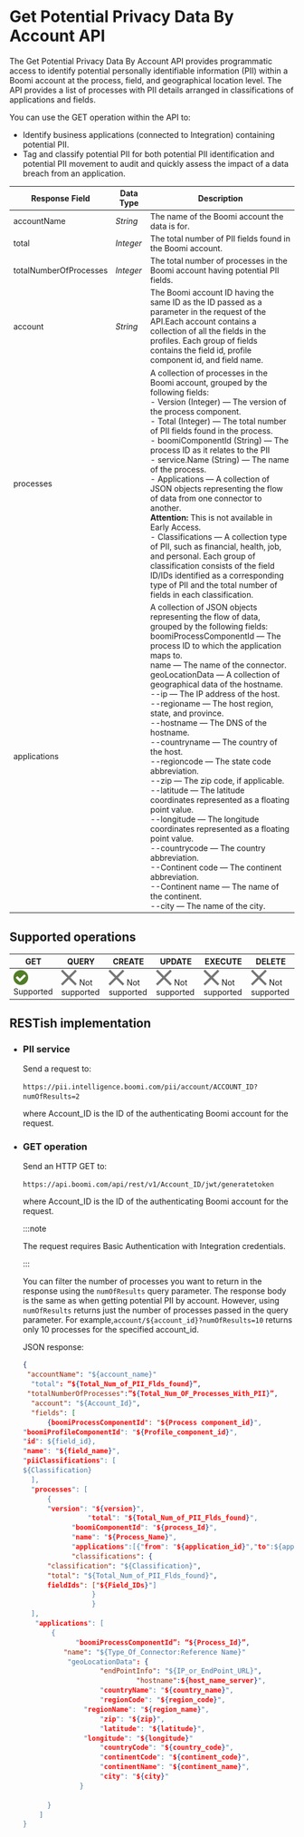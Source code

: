 # Get Potential Privacy Data By Account API

<head>
  <meta name="guidename" content="Platform"/>
  <meta name="context" content="GUID-4a911c15-44c4-4646-8b0b-170667c47973"/>
</head>

The Get Potential Privacy Data By Account API provides programmatic access to identify potential personally identifiable information (PII) within a Boomi account at the process, field, and geographical location level. The API provides a list of processes with PII details arranged in classifications of applications and fields.

You can use the GET operation within the API to:

- Identify business applications (connected to Integration) containing potential PII.
- Tag and classify potential PII for both potential PII identification and potential PII movement to audit and quickly assess the impact of a data breach from an application.

| Response Field | Data Type | Description |
| --- |--- | --- |
| accountName | *String* | The name of the Boomi account the data is for. |
| total | *Integer* | The total number of PII fields found in the Boomi account. |
| totalNumberOfProcesses | *Integer* | The total number of processes in the Boomi account having potential PII fields. |
| account | *String* | The Boomi account ID having the same ID as the ID passed as a parameter in the request of the API.Each account contains a collection of all the fields in the profiles. Each group of fields contains the field id, profile component id, and field name. |
| processes | | A collection of processes in the Boomi account, grouped by the following fields:<br />- Version (Integer) — The version of the process component.<br />- Total (Integer) — The total number of PII fields found in the process.<br />- boomiComponentId (String) — The process ID as it relates to the PII<br />- service.Name (String) — The name of the process.<br />- Applications — A collection of JSON objects representing the flow of data from one connector to another.<br />  **Attention:** This is not available in Early Access.<br />- Classifications — A collection type of PII, such as financial, health, job, and personal. Each group of classification consists of the field ID/IDs identified as a corresponding type of PII and the total number of fields in each classification. |
| applications |  | A collection of JSON objects representing the flow of data, grouped by the following fields:<br />boomiProcessComponentId — The process ID to which the application maps to.<br />name — The name of the connector.<br />geoLocationData — A collection of geographical data of the hostname.<br /> --ip — The IP address of the host.<br />--regioname — The host region, state, and province.<br />--hostname — The DNS of the hostname.<br />--countryname — The country of the host.<br />--regioncode — The state code abbreviation.<br />--zip — The zip code, if applicable.<br />--latitude — The latitude coordinates represented as a floating point value.<br />--longitude — The longitude coordinates represented as a floating point value.<br />--countrycode — The country abbreviation.<br />--Continent code — The continent abbreviation.<br />--Continent name — The name of the continent.<br />--city — The name of the city. |

## Supported operations

| GET | QUERY | CREATE | UPDATE | EXECUTE | DELETE |
| --- | --- | --- | --- | --- | --- |
| ![img](./Images/img-atm-supported_api_29c27cfa-02f5-4a0f-a314-e9fb250f463c.svg) Supported | ![img](./Images/img-atm-not_supported_api_88d3bc76-0a84-4175-b675-18dda09affba.svg) Not supported | ![img](./Images/img-atm-not_supported_api_88d3bc76-0a84-4175-b675-18dda09affba.svg) Not supported | ![img](./Images/img-atm-not_supported_api_88d3bc76-0a84-4175-b675-18dda09affba.svg) Not supported | ![img](./Images/img-atm-not_supported_api_88d3bc76-0a84-4175-b675-18dda09affba.svg) Not supported | ![img](./Images/img-atm-not_supported_api_88d3bc76-0a84-4175-b675-18dda09affba.svg) Not supported |

## RESTish implementation

- ### PII service

  Send a request to:

  `https://pii.intelligence.boomi.com/pii/account/ACCOUNT_ID?numOfResults=2`

  where Account_ID is the ID of the authenticating Boomi account for the request.

- ### GET operation

  Send an HTTP GET to:

  `https://api.boomi.com/api/rest/v1/Account_ID/jwt/generatetoken`

  where Account_ID is the ID of the authenticating Boomi account for the request.

  :::note
  
  The request requires Basic Authentication with Integration credentials.

  :::

  You can filter the number of processes you want to return in the response using the `numOfResults` query parameter. The response body is the same as when getting potential PII by account. However, using `numOfResults` returns just the number of processes passed in the query parameter. For example,`account/${account_id}?numOfResults=10` returns only 10 processes for the specified account_id.

  JSON response:

  ```json
  {
   "accountName": "${account_name}"
    "total": “${Total_Num_of_PII_Flds_found}”,
   "totalNumberOfProcesses":”${Total_Num_OF_Processes_With_PII}”,
    "account": "${Account_Id}",
    "fields": [
      	{boomiProcessComponentId": "${Process component_id}",
  "boomiProfileComponentId": "${Profile_component_id}",
  "id": ${field_id},
  "name": "${field_name}",
  "piiClassifications": [
  ${Classification}
    ],
    "processes": [
      	{
        "version": "${version}",
        	      "total": "${Total_Num_of_PII_Flds_found}",
       	      "boomiComponentId": "${process_Id}",
       	      "name": "${Process_Name}",
       	      "applications":[{"from": "${application_id}","to":${applicationid}"}],
       	      "classifications": { 
  		"classification": "${Classification}",
  	 	"total": "${Total_Num_of_PII_Flds_found}",
  	 	fieldIds": ["${Field_IDs}"]
        	       }
                   }
    ],
     "applications": [
     	 {
        	   "boomiProcessComponentId”: “${Process_Id}”,
    		"name": "${Type_Of_Connector:Reference Name}"
       		 "geoLocationData": {
         			 "endPointInfo": "${IP_or_EndPoint_URL}",
                              "hostname":${host_name_server}",
         			 "countryName": "${country_name}",
         			 "regionCode": "${region_code}",
     			 "regionName": "${region_name}",
          			 "zip": "${zip}",
        			 "latitude": "${latitude}",
     			 "longitude": "${longitude}"
         			 "countryCode": "${country_code}",
         			 "continentCode": "${continent_code}",
          			 "continentName": "${continent_name}",
          			 "city": "${city}"
        		}
       
      	}
      ]
  }
  ```
  